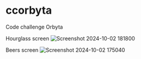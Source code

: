 # ccorbyta
Code challenge Orbyta

Hourglass screen
![Screenshot 2024-10-02 181800](https://github.com/user-attachments/assets/fffe91b6-d9f1-4e59-8324-f54788782ff6)

Beers screen
![Screenshot 2024-10-02 175040](https://github.com/user-attachments/assets/54989586-f4ea-4454-818d-606f326f20bc)
